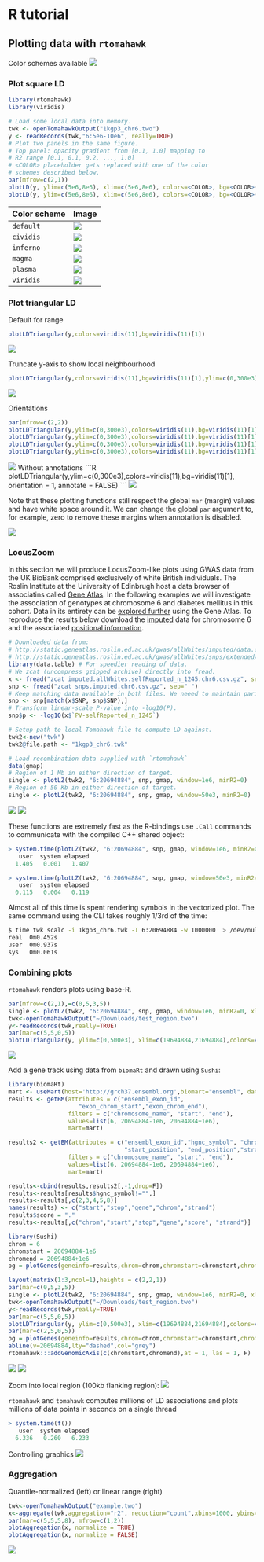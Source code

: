 # R tutorial

## Plotting data with `rtomahawk`

Color schemes available
<img src="../images/rtwk_colors.jpeg">

### Plot square LD
```R
library(rtomahawk)
library(viridis)

# Load some local data into memory.
twk <- openTomahawkOutput("1kgp3_chr6.two")
y <- readRecords(twk,"6:5e6-10e6", really=TRUE)
# Plot two panels in the same figure.
# Top panel: opacity gradient from [0.1, 1.0] mapping to 
# R2 range [0.1, 0.1, 0.2, ..., 1.0]
# <COLOR> placeholder gets replaced with one of the color 
# schemes described below.
par(mfrow=c(2,1))
plotLD(y, ylim=c(5e6,8e6), xlim=c(5e6,8e6), colors=<COLOR>, bg=<COLOR>(11)[1])
plotLD(y, ylim=c(5e6,8e6), xlim=c(5e6,8e6), colors=<COLOR>, bg=<COLOR>(11)[1], opacity=FALSE)
```

| Color scheme |  Image |
|--------------|--------|
| `default` |  <img src="../images/twk_plotLD_default_quad.jpeg">      |
| `cividis`             | <img src="../images/twk_plotLD_cividis_quad.jpeg">       |
| `inferno`             | <img src="../images/twk_plotLD_inferno_quad.jpeg">       |
| `magma`             |<img src="../images/twk_plotLD_magma_quad.jpeg">        |
| `plasma`             |<img src="../images/twk_plotLD_plasma_quad.jpeg">        |
| `viridis`                |<img src="../images/twk_plotLD_viridis_quad.jpeg">        |

### Plot triangular LD
Default for range
```R
plotLDTriangular(y,colors=viridis(11),bg=viridis(11)[1])
```
<img src="../images/twk_plotLD_triangular.jpeg">

Truncate y-axis to show local neighbourhood
```R
plotLDTriangular(y,colors=viridis(11),bg=viridis(11)[1],ylim=c(0,300e3))
```

<img src="../images/twk_plotLD_triangular_truncate.jpeg">

Orientations
```R
par(mfrow=c(2,2))
plotLDTriangular(y,ylim=c(0,300e3),colors=viridis(11),bg=viridis(11)[1], orientation = 1)
plotLDTriangular(y,ylim=c(0,300e3),colors=viridis(11),bg=viridis(11)[1], orientation = 2)
plotLDTriangular(y,ylim=c(0,300e3),colors=viridis(11),bg=viridis(11)[1], orientation = 3)
plotLDTriangular(y,ylim=c(0,300e3),colors=viridis(11),bg=viridis(11)[1], orientation = 4)
```

<img src="../images/twk_plotLD_triangular_orientations.jpeg">
Without annotations
```R
plotLDTriangular(y,ylim=c(0,300e3),colors=viridis(11),bg=viridis(11)[1], orientation = 1, annotate = FALSE)
```
<img src="../images/twk_plotLD_triangular_orientations_no_annotation.jpeg">

Note that these plotting functions still respect the global `mar` (margin)
values and have white space around it. We can change the global `par` argument
to, for example, zero to remove these margins when annotation is disabled. 

<img src="../images/twk_plotLD_triangular_orientations_no_annotation_nomar.jpeg">

### LocusZoom
In this section we will produce LocusZoom-like plots using GWAS data from the UK
BioBank comprised exclusively of white British individuals. The Roslin Institute
at the University of Edinbrugh host a data browser of associatins called [Gene
Atlas](http://geneatlas.roslin.ed.ac.uk/). In the following examples we will
investigate the association of genotypes at chromosome 6 and diabetes mellitus
in this cohort. Data in its entirety can be [explored
further](http://geneatlas.roslin.ed.ac.uk/downloads/?traits=493) using the Gene
Atlas. To reproduce the results below download the 
[imputed](ttp://static.geneatlas.roslin.ed.ac.uk/gwas/allWhites/imputed/data.copy/imputed.allWhites.selfReported_n_1245.chr6.csv.gz) 
data for chromosome 6 and the associated 
[positional information](http://static.geneatlas.roslin.ed.ac.uk/gwas/allWhites/snps/extended/snps.imputed.chr6.csv.gz).

```R
# Downloaded data from:
# http://static.geneatlas.roslin.ed.ac.uk/gwas/allWhites/imputed/data.copy/imputed.allWhites.selfReported_n_1245.chr6.csv.gz
# http://static.geneatlas.roslin.ed.ac.uk/gwas/allWhites/snps/extended/snps.imputed.chr6.csv.gz
library(data.table) # For speedier reading of data.
# We zcat (uncompress gzipped archive) directly into fread.
x <- fread("zcat imputed.allWhites.selfReported_n_1245.chr6.csv.gz", sep=" ")
snp <- fread("zcat snps.imputed.chr6.csv.gz", sep=" ")
# Keep matching data available in both files. We neeed to maintain parity.
snp <- snp[match(x$SNP, snp$SNP),]
# Transform linear-scale P-value into -log10(P).
snp$p <- -log10(x$`PV-selfReported_n_1245`)

# Setup path to local Tomahawk file to compute LD against.
twk2<-new("twk")
twk2@file.path <- "1kgp3_chr6.twk"

# Load recombination data supplied with `rtomahawk`
data(gmap)
# Region of 1 Mb in either direction of target.
single <- plotLZ(twk2, "6:20694884", snp, gmap, window=1e6, minR2=0)
# Region of 50 Kb in either direction of target.
single <- plotLZ(twk2, "6:20694884", snp, gmap, window=50e3, minR2=0)
```
<img src="../images/twk_locuszoom.jpeg">
<img src="../images/twk_locuszoom_50k.jpeg">

These functions are extremely fast as the R-bindings use `.Call` commands to
communicate with the compiled C++ shared object:
```R
> system.time(plotLZ(twk2, "6:20694884", snp, gmap, window=1e6, minR2=0))
   user  system elapsed 
  1.405   0.001   1.407

> system.time(plotLZ(twk2, "6:20694884", snp, gmap, window=50e3, minR2=0))
   user  system elapsed 
  0.115   0.004   0.119
```
Almost all of this time is spent rendering symbols in the vectorized plot. The
same command using the CLI takes roughly 1/3rd of the time:
```bash
$ time twk scalc -i 1kgp3_chr6.twk -I 6:20694884 -w 1000000  > /dev/null
real  0m0.452s
user  0m0.937s
sys   0m0.061s
```

### Combining plots
`rtomahawk` renders plots using base-R.

```R
par(mfrow=c(2,1),=c(0,5,3,5))
single <- plotLZ(twk2, "6:20694884", snp, gmap, window=1e6, minR2=0, xlab="", xaxt="n")
twk<-openTomahawkOutput("~/Downloads/test_region.two")
y<-readRecords(twk,really=TRUE)
par(mar=c(5,5,0,5))
plotLDTriangular(y, ylim=c(0,500e3), xlim=c(19694884,21694884),colors=viridis(11),bg=viridis(11)[1], orientation = 2, cex=.25, main="")
```
<img src="../images/twk_locuszoom_combine.jpeg">

Add a gene track using data from `biomaRt` and drawn using `Sushi`:
```R
library(biomaRt)
mart <- useMart(host='http://grch37.ensembl.org',biomart="ensembl", dataset="hsapiens_gene_ensembl")
results <- getBM(attributes = c("ensembl_exon_id",
                    "exon_chrom_start","exon_chrom_end"),
                 filters = c("chromosome_name", "start", "end"), 
                 values=list(6, 20694884-1e6, 20694884+1e6),
                 mart=mart)

results2 <- getBM(attributes = c("ensembl_exon_id","hgnc_symbol", "chromosome_name", 
                                 "start_position", "end_position","strand"),
                 filters = c("chromosome_name", "start", "end"), 
                 values=list(6, 20694884-1e6, 20694884+1e6),
                 mart=mart)

results<-cbind(results,results2[,-1,drop=F])
results<-results[results$hgnc_symbol!="",]
results<-results[,c(2,3,4,5,8)]
names(results) <- c("start","stop","gene","chrom","strand")
results$score = "."
results<-results[,c("chrom","start","stop","gene","score", "strand")]

library(Sushi)
chrom = 6
chromstart = 20694884-1e6
chromend = 20694884+1e6
pg = plotGenes(geneinfo=results,chrom=chrom,chromstart=chromstart,chromend=chromend)

layout(matrix(1:3,ncol=1),heights = c(2,2,1))
par(mar=c(0,5,3,5))
single <- plotLZ(twk2, "6:20694884", snp, gmap, window=1e6, minR2=0, xlab="", xaxt="n")
twk<-openTomahawkOutput("~/Downloads/test_region.two")
y<-readRecords(twk,really=TRUE)
par(mar=c(5,5,0,5))
plotLDTriangular(y, ylim=c(0,500e3), xlim=c(19694884,21694884),colors=viridis(11),bg=viridis(11)[1], orientation = 2, cex=.25, main="")
par(mar=c(2,5,0,5))
pg = plotGenes(geneinfo=results,chrom=chrom,chromstart=chromstart,chromend=chromend,labeloffset=.5,fontsize=1,arrowlength = 0.025)
abline(v=20694884,lty="dashed",col="grey")
rtomahawk:::addGenomicAxis(c(chromstart,chromend),at = 1, las = 1, F)
```
<img src="../images/twk_locuszoom_combine_genes.jpeg">
<img src="../images/twk_locuszoom_combine_genes_zoom.jpeg"  >

Zoom into local region (100kb flanking region):
<img src="../images/twk_locuszoom_combine_100k.jpeg">

`rtomahawk` and `tomahawk` computes millions of LD associations and plots millions of data points in seconds on a single thread
```R
> system.time(f())
   user  system elapsed 
  6.336   0.260   6.233 
```

Controlling graphics
<img src="../images/twk_locuszoom_pch.jpeg">

### Aggregation

Quantile-normalized (left) or linear range (right)
```R
twk<-openTomahawkOutput("example.two")
x<-aggregate(twk,aggregation="r2", reduction="count",xbins=1000, ybins=1000,minCount=50, verbose=T, threads=8)
par(mar=c(5,5,5,8), mfrow=c(1,2))
plotAggregation(x, normalize = TRUE)
plotAggregation(x, normalize = FALSE)
```
<img src="../images/twk_aggregate_r2.jpeg">